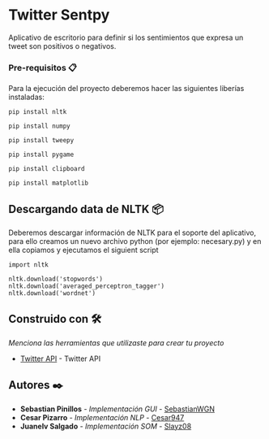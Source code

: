 # Twitter Sentpy

Aplicativo de escritorio para definir si los sentimientos que expresa un tweet son positivos o negativos.

### Pre-requisitos 📋

Para la ejecución del proyecto deberemos hacer las siguientes liberías instaladas:
```
pip install nltk
```
```
pip install numpy
```
```
pip install tweepy
```
```
pip install pygame
```
```
pip install clipboard
```
```
pip install matplotlib
```

## Descargando data de NLTK 📦

Deberemos descargar información de NLTK para el soporte del aplicativo, para ello creamos un nuevo 
archivo python (por ejemplo: necesary.py) y en ella copiamos y ejecutamos el siguient script
```
import nltk

nltk.download('stopwords')
nltk.download('averaged_perceptron_tagger')
nltk.download('wordnet')
```

## Construido con 🛠️

_Menciona las herramientas que utilizaste para crear tu proyecto_

* [Twitter API](https://developer.twitter.com/en) - Twitter API

## Autores ✒️

* **Sebastian Pinillos** - *Implementación GUI* - [SebastianWGN](https://github.com/SebastianWGN)
* **Cesar Pizarro** - *Implementación NLP* - [Cesar947](https://github.com/Cesar947)
* **Juanelv Salgado** - *Implementación SOM* - [Slayz08](https://github.com/Slayz08)

